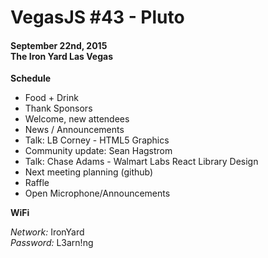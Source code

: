 # VegasJS #43 - Pluto
#### September 22nd, 2015 <br /> The Iron Yard Las Vegas

**Schedule**
* Food + Drink
* Thank Sponsors
* Welcome, new attendees
* News / Announcements
* Talk: LB Corney - HTML5 Graphics
* Community update: Sean Hagstrom
* Talk: Chase Adams - Walmart Labs React Library Design
* Next meeting planning (github)
* Raffle
* Open Microphone/Announcements

**WiFi**

*Network:* IronYard <br />
*Password:* L3arn!ng
